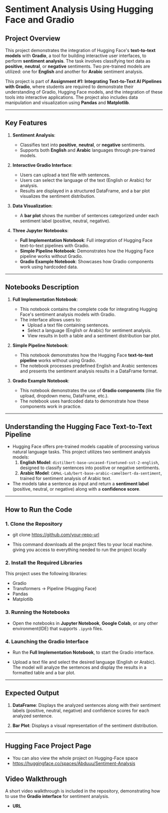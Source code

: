 
# **Sentiment Analysis Using Hugging Face and Gradio**

## **Project Overview**

This project demonstrates the integration of Hugging Face's **text-to-text models** with **Gradio**, a tool for building interactive user interfaces, to perform **sentiment analysis**. The task involves classifying text data as **positive**, **neutral**, or **negative** sentiments. Two pre-trained models are utilized: one for **English** and another for **Arabic** sentiment analysis.

This project is part of **Assignment #1: Integrating Text-to-Text AI Pipelines with Gradio**, where students are required to demonstrate their understanding of Gradio, Hugging Face models, and the integration of these tools into interactive applications. The project also includes data manipulation and visualization using **Pandas** and **Matplotlib**.

---

## **Key Features**

1. **Sentiment Analysis**:
   - Classifies text into **positive**, **neutral**, or **negative** sentiments.
   - Supports both **English** and **Arabic** languages through pre-trained models.

2. **Interactive Gradio Interface**:
   - Users can upload a text file with sentences.
   - Users can select the language of the text (English or Arabic) for analysis.
   - Results are displayed in a structured DataFrame, and a bar plot visualizes the sentiment distribution.

3. **Data Visualization**:
   - A **bar plot** shows the number of sentences categorized under each sentiment label (positive, neutral, negative).

4. **Three Jupyter Notebooks**:
   - **Full Implementation Notebook**: Full integration of Hugging Face text-to-text pipelines with Gradio.
   - **Simple Pipeline Notebook**: Demonstrates how the Hugging Face pipeline works without Gradio.
   - **Gradio Example Notebook**: Showcases how Gradio components work using hardcoded data.

---

## **Notebooks Description**

1. **Full Implementation Notebook**:
   - This notebook contains the complete code for integrating Hugging Face's sentiment analysis models with Gradio.
   - The interface allows users to:
     - Upload a text file containing sentences.
     - Select a language (English or Arabic) for sentiment analysis.
     - View results in both a table and a sentiment distribution bar plot.

2. **Simple Pipeline Notebook**:
   - This notebook demonstrates how the Hugging Face **text-to-text pipeline** works without using Gradio.
   - The notebook processes predefined English and Arabic sentences and presents the sentiment analysis results in a DataFrame format.

3. **Gradio Example Notebook**:
   - This notebook demonstrates the use of **Gradio components** (like file upload, dropdown menu, DataFrame, etc.).
   - The notebook uses hardcoded data to demonstrate how these components work in practice.

---

## **Understanding the Hugging Face Text-to-Text Pipeline**

- Hugging Face offers pre-trained models capable of processing various natural language tasks. This project utilizes two sentiment analysis models:
  1. **English Model**: `distilbert-base-uncased-finetuned-sst-2-english`, designed to classify sentences into positive or negative sentiments.
  2. **Arabic Model**: `CAMeL-Lab/bert-base-arabic-camelbert-da-sentiment`, trained for sentiment analysis of Arabic text.
- The models take a sentence as input and return a **sentiment label** (positive, neutral, or negative) along with a **confidence score**.

---

## **How to Run the Code**

### **1. Clone the Repository**

- git clone https://github.com/your-repo-url

- This command downloads all the project files to your local machine.
  giving you access to everything needed to run the project locally

### **2. Install the Required Libraries**

This project uses the following libraries:
- Gradio
- Transformers -> Pipeline (Hugging Face)
- Pandas
- Matplotlib

### **3. Running the Notebooks**

- Open the notebooks in **Jupyter Notebook**, **Google Colab**, or any other environment(IDE) that supports `.ipynb` files.

### **4. Launching the Gradio Interface**

- Run the **Full Implementation Notebook**, to start the Gradio interface.

- Upload a text file and select the desired language (English or Arabic). The model will analyze the sentences and display the results in a formatted table and a bar plot.

---

## **Expected Output**

1. **DataFrame**: Displays the analyzed sentences along with their sentiment labels (positive, neutral, negative) and confidence scores for each analyzed sentence.

2. **Bar Plot**: Displays a visual representation of the sentiment distribution.

---

## **Hugging Face Project Page**

- You can also view the whole project on Hugging-Face space
- https://huggingface.co/spaces/Abduuu/Sentiment-Analysis

## **Video Walkthrough**

A short video walkthrough is included in the repository, demonstrating how to use the **Gradio interface** for sentiment analysis.

- **URL**

